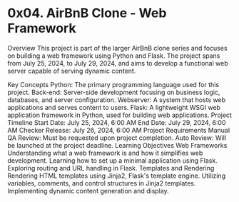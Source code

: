 
<h1>0x04. AirBnB Clone - Web Framework</h1>
Overview
This project is part of the larger AirBnB clone series and focuses on building a web framework using Python and Flask. The project spans from July 25, 2024, to July 29, 2024, and aims to develop a functional web server capable of serving dynamic content.

Key Concepts
Python: The primary programming language used for this project.
Back-end: Server-side development focusing on business logic, databases, and server configuration.
Webserver: A system that hosts web applications and serves content to users.
Flask: A lightweight WSGI web application framework in Python, used for building web applications.
Project Timeline
Start Date: July 25, 2024, 6:00 AM
End Date: July 29, 2024, 6:00 AM
Checker Release: July 26, 2024, 6:00 AM
Project Requirements
Manual QA Review: Must be requested upon project completion.
Auto Review: Will be launched at the project deadline.
Learning Objectives
Web Frameworks
Understanding what a web framework is and how it simplifies web development.
Learning how to set up a minimal application using Flask.
Exploring routing and URL handling in Flask.
Templates and Rendering
Rendering HTML templates using Jinja2, Flask's template engine.
Utilizing variables, comments, and control structures in Jinja2 templates.
Implementing dynamic content generation and display.

